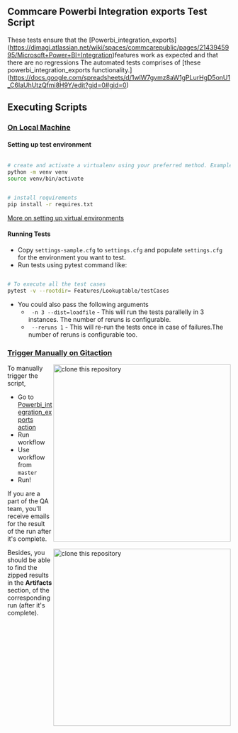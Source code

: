 ## Commcare Powerbi Integration exports Test Script

These tests ensure that the [Powerbi_integration_exports] (https://dimagi.atlassian.net/wiki/spaces/commcarepublic/pages/2143945995/Microsoft+Power+BI+Integration)features work as expected and that there are no regressions
The automated tests comprises of [these powerbi_integration_exports functionality.] (https://docs.google.com/spreadsheets/d/1wlW7gvmz8aW1gPLurHgD5onU1_C6laUhUtzQfmi8H9Y/edit?gid=0#gid=0)
## Executing Scripts

### <ins> On Local Machine </ins>

#### Setting up test environment

```sh

# create and activate a virtualenv using your preferred method. Example:
python -m venv venv
source venv/bin/activate


# install requirements
pip install -r requires.txt

```

[More on setting up virtual environments](https://confluence.dimagi.com/display/GTD/QA+and+Python+Virtual+Environments)


#### Running Tests


 -   Copy `settings-sample.cfg` to `settings.cfg` and populate `settings.cfg` for
the environment you want to test.
- Run tests using pytest command like:

```sh

# To execute all the test cases 
pytest -v --rootdir= Features/Lookuptable/testCases

```
- You could also pass the following arguments
  - ` -n 3 --dist=loadfile` - This will run the tests parallelly in 3 instances. The number of reruns is configurable.
  - ` --reruns 1` - This will re-run the tests once in case of failures.The number of reruns is configurable too.

### <ins> Trigger Manually on Gitaction </ins>

<img align="right" width="400" src="https://user-images.githubusercontent.com/67914792/168757107-3ce9bb6a-57b5-4c15-b20d-e7883bf9ed65.PNG" alt="clone this repository" />

To manually trigger the script,
  - Go to [Powerbi_integration_exports action](https://github.com/dimagi/dimagi-qa/actions/lookuptable.yml)
  - Run workflow
  - Use workflow from ```master```
  - Run!

If you are a part of the QA team, you'll receive emails for the result of the run after it's complete. 

<img align="right" width="400" src="https://user-images.githubusercontent.com/67914792/168756705-88e4b330-b05a-4df2-a60c-7d45e8a2d002.PNG" alt="clone this repository" />

Besides, you should be able to find the zipped results in the **Artifacts** section, of the corresponding run (after it's complete).

